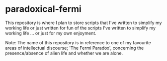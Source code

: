 # paradoxical-fermi
This repository is where I plan to store scripts that I've written to simplify my working life or just written for fun of the scripts I've written to simplify my working life ... or just for my own enjoyment.

Note:  The name of this repository is in reference to one of my favourite areas of intellectual discourse; 'The Fermi Paradox', concerning the presence/absence of alien life and whether we are alone.

